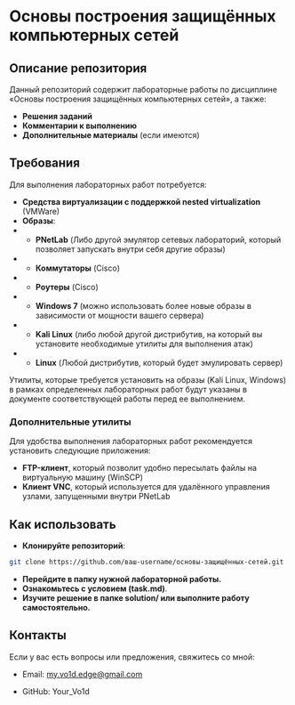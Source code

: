 # **Основы построения защищённых компьютерных сетей**

## **Описание репозитория**
Данный репозиторий содержит лабораторные работы по дисциплине «Основы построения защищённых компьютерных сетей», а также:

- **Решения заданий**
- **Комментарии к выполнению**
- **Дополнительные материалы** (если имеются)

## **Требования**
Для выполнения лабораторных работ потребуется:
- **Средства виртуализации с поддержкой nested virtualization** (VMWare)
- **Образы**:
- - **PNetLab** (Либо другой эмулятор сетевых лабораторий, который позволяет запускать внутри себя другие образы)
- - **Коммутаторы** (Cisco)
- - **Роутеры** (Cisco)
- - **Windows 7** (можно использовать более новые образы в зависимости от мощности вашего сервера)
- - **Kali Linux** (либо любой другой дистрибутив, на который вы установите необходимые утилиты для выполнения атак)
- - **Linux**  (Любой дистрибутив, который будет эмулировать сервер)

Утилиты, которые требуется установить на образы (Kali Linux, Windows) в рамках определенных лабораторных работ будут указаны в документе соответствующей работы перед ее выполнением.

### **Дополнительные утилиты**
Для удобства выполнения лабораторных работ рекомендуется установить следующие приложения:
- **FTP-клиент**, который позволит удобно пересылать файлы на виртуальную машину (WinSCP)
- **Клиент VNC**, который используется для удалённого управления узлами, запущенными внутри PNetLab

## Как использовать
- **Клонируйте репозиторий**:

```bash
git clone https://github.com/ваш-username/основы-защищённых-сетей.git
```
- **Перейдите в папку нужной лабораторной работы.**
- **Ознакомьтесь с условием (task.md)**.
- **Изучите решение в папке solution/ или выполните работу самостоятельно.**

## **Контакты**

Если у вас есть вопросы или предложения, свяжитесь со мной:

   - Email: my.vo1d.edge@gmail.com

   - GitHub: Your_Vo1d
